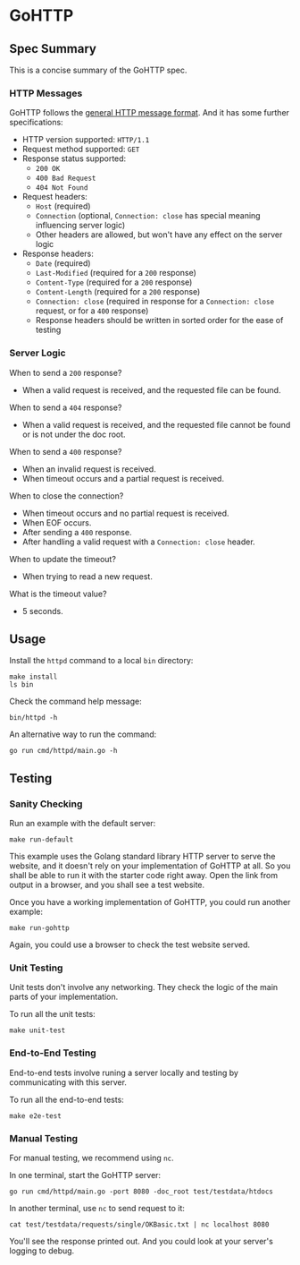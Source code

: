 # GoHTTP

## Spec Summary

This is a concise summary of the GoHTTP spec.

### HTTP Messages

GoHTTP follows the [general HTTP message format](https://developer.mozilla.org/en-US/docs/Web/HTTP/Messages). And it has some further specifications:

- HTTP version supported: `HTTP/1.1`
- Request method supported: `GET`
- Response status supported:
  - `200 OK`
  - `400 Bad Request`
  - `404 Not Found`
- Request headers:
  - `Host` (required)
  - `Connection` (optional, `Connection: close` has special meaning influencing server logic)
  - Other headers are allowed, but won't have any effect on the server logic
- Response headers:
  - `Date` (required)
  - `Last-Modified` (required for a `200` response)
  - `Content-Type` (required for a `200` response)
  - `Content-Length` (required for a `200` response)
  - `Connection: close` (required in response for a `Connection: close` request, or for a `400` response)
  - Response headers should be written in sorted order for the ease of testing

### Server Logic

When to send a `200` response?

- When a valid request is received, and the requested file can be found.

When to send a `404` response?

- When a valid request is received, and the requested file cannot be found or is not under the doc root.

When to send a `400` response?

- When an invalid request is received.
- When timeout occurs and a partial request is received.

When to close the connection?

- When timeout occurs and no partial request is received.
- When EOF occurs.
- After sending a `400` response.
- After handling a valid request with a `Connection: close` header.

When to update the timeout?

- When trying to read a new request.

What is the timeout value?

- 5 seconds.

## Usage

Install the `httpd` command to a local `bin` directory:

```
make install
ls bin
```

Check the command help message:

```
bin/httpd -h
```

An alternative way to run the command:

```
go run cmd/httpd/main.go -h
```

## Testing

### Sanity Checking

Run an example with the default server:

```
make run-default
```

This example uses the Golang standard library HTTP server to serve the website, and it doesn't rely on your implementation of GoHTTP at all. So you shall be able to run it with the starter code right away. Open the link from output in a browser, and you shall see a test website.

Once you have a working implementation of GoHTTP, you could run another example:

```
make run-gohttp
```

Again, you could use a browser to check the test website served.

### Unit Testing

Unit tests don't involve any networking. They check the logic of the main parts of your implementation.

To run all the unit tests:

```
make unit-test
```

### End-to-End Testing

End-to-end tests involve runing a server locally and testing by communicating with this server.

To run all the end-to-end tests:

```
make e2e-test
```

### Manual Testing

For manual testing, we recommend using `nc`.

In one terminal, start the GoHTTP server:

```
go run cmd/httpd/main.go -port 8080 -doc_root test/testdata/htdocs
```

In another terminal, use `nc` to send request to it:

```
cat test/testdata/requests/single/OKBasic.txt | nc localhost 8080
```

You'll see the response printed out. And you could look at your server's logging to debug.
